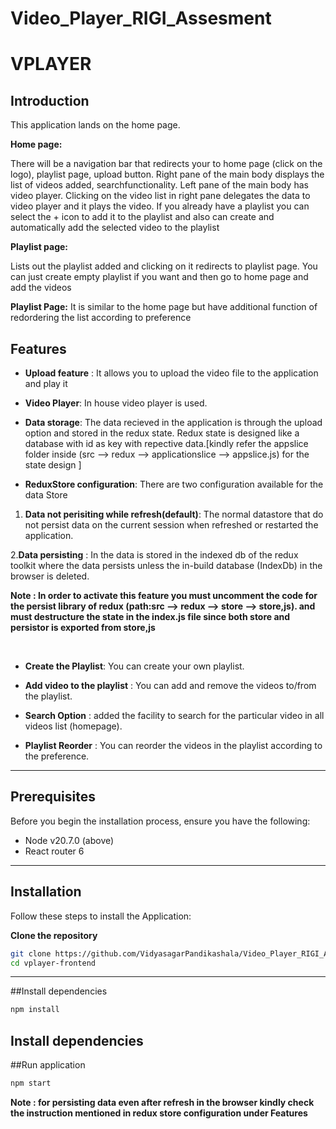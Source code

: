 # Video_Player_RIGI_Assesment

# VPLAYER

## Introduction

This application lands on the home page.

**Home page:**

There will be a navigation bar that redirects your to home page (click on the logo), playlist page, upload button.
Right pane of the main body displays the list of videos added, searchfunctionality.
Left pane of the main body has video player.
Clicking on the video list in right pane delegates the data to video player and it plays the video.
If you already have a playlist you can select the + icon to add it to the playlist and also can create and automatically add the selected video to the playlist

**Playlist page:**

Lists out the playlist added and clicking on it redirects to playlist page.
You can just create empty playlist if you want and then go to home page and add the videos

**Playlist Page:**
It is similar to the home page but have additional function of redordering the list according to preference

## Features

- **Upload feature** : It allows you to upload the video file to the application and play it
- **Video Player**: In house video player is used.
- **Data storage**: The data recieved in the application is through the upload option and stored in the redux state.
  Redux state is designed like a database with id as key with repective data.[kindly refer the appslice folder inside (src --> redux --> applicationslice --> appslice.js) for the state design ]

- **ReduxStore configuration**:
  There are two configuration available for the data Store

1. **Data not perisiting while refresh(default)**: The normal datastore that do not persist data on the current session when refreshed or restarted the application.

2.**Data persisting** : In the data is stored in the indexed db of the redux toolkit where the data persists unless the in-build database (IndexDb) in the browser is deleted.

**Note : In order to activate this feature you must **uncomment** the code for the persist library of redux (path:src --> redux --> store --> store,js). and must destructure the state in the index.js file since both store and persistor is exported from store,js**

  <br/>

- **Create the Playlist**: You can create your own playlist.
- **Add video to the playlist** : You can add and remove the videos to/from the playlist.
- **Search Option** : added the facility to search for the particular video in all videos list (homepage).

- **Playlist Reorder** : You can reorder the videos in the playlist according to the preference.

---

## Prerequisites

Before you begin the installation process, ensure you have the following:

- Node v20.7.0 (above)
- React router 6

---

## Installation

Follow these steps to install the Application:

**Clone the repository**

```bash
git clone https://github.com/VidyasagarPandikashala/Video_Player_RIGI_Assesment.git
cd vplayer-frontend
```

---

##Install dependencies

```bash
npm install
```

## Install dependencies

##Run application

```bash
npm start
```

**Note : for persisting data even after refresh in the browser kindly check the instruction mentioned in redux store configuration under Features**
